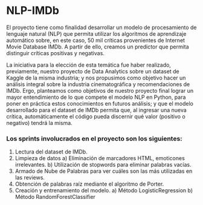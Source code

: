 # NLP-IMDb


El proyecto tiene como finalidad desarrollar un modelo de procesamiento de lenguaje natural (NLP) que permita utilizar los algoritmos de aprendizaje automático sobre, en este caso, 50 mil críticas provenientes de Internet Movie Database IMDb. A partir de ello, creamos un predictor que permita distinguir críticas positivas y negativas.

La iniciativa para la elección de esta temática fue haber realizado, previamente, nuestro proyecto de Data Analytics sobre un dataset de Kaggle de la misma industria; y nos propusimos como objetivo hacer un análisis integral sobre la industria cinematográfica y recomendaciones de IMDb. Ergo, planteamos como objetivos de nuestro proyecto final lograr un mayor entendimiento de lo que compete el modelo NLP en Python, para poner en práctica estos conocimientos en futuros análisis; y que el modelo desarrollado para el dataset de IMDb permita que, al ingresar una nueva crítica, automáticamente el código pueda discernir qué valor (positivo o negativo) tendrá la misma.



### Los sprints involucrados en el proyecto son los siguientes:
1) Lectura del dataset de IMDb.
2) Limpieza de datos
  a) Eliminación de marcadores HTML, emoticones irrelevantes.
  b) Utilización de stopwords para eliminar palabras vacías.
3) Armado de Nube de Palabras para ver cuáles son las más utilizadas en las reviews.
4) Obtención de palabras raíz mediante el algoritmo de Porter.
5) Creación y entrenamiento del modelo.
  a) Método LogisticRegression
  b) Método RandomForestClassifier
